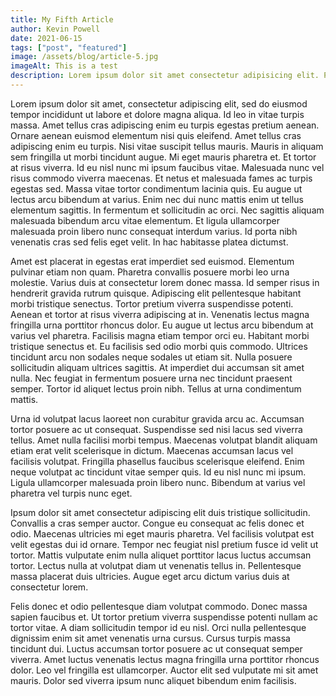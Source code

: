 ```yaml
---
title: My Fifth Article
author: Kevin Powell
date: 2021-06-15
tags: ["post", "featured"]
image: /assets/blog/article-5.jpg
imageAlt: This is a test
description: Lorem ipsum dolor sit amet consectetur adipisicing elit. Perferendis accusantium sit illo neque rem omnis quaerat, nam similique vitae delectus ad magni vel quo maxime, magnam placeat. Reprehenderit, distinctio aliquam?
---
```


Lorem ipsum dolor sit amet, consectetur adipiscing elit, sed do eiusmod tempor incididunt ut labore et dolore magna aliqua. Id leo in vitae turpis massa. Amet tellus cras adipiscing enim eu turpis egestas pretium aenean. Ornare aenean euismod elementum nisi quis eleifend. Amet tellus cras adipiscing enim eu turpis. Nisi vitae suscipit tellus mauris. Mauris in aliquam sem fringilla ut morbi tincidunt augue. Mi eget mauris pharetra et. Et tortor at risus viverra. Id eu nisl nunc mi ipsum faucibus vitae. Malesuada nunc vel risus commodo viverra maecenas. Et netus et malesuada fames ac turpis egestas sed. Massa vitae tortor condimentum lacinia quis. Eu augue ut lectus arcu bibendum at varius. Enim nec dui nunc mattis enim ut tellus elementum sagittis. In fermentum et sollicitudin ac orci. Nec sagittis aliquam malesuada bibendum arcu vitae elementum. Et ligula ullamcorper malesuada proin libero nunc consequat interdum varius. Id porta nibh venenatis cras sed felis eget velit. In hac habitasse platea dictumst.

Amet est placerat in egestas erat imperdiet sed euismod. Elementum pulvinar etiam non quam. Pharetra convallis posuere morbi leo urna molestie. Varius duis at consectetur lorem donec massa. Id semper risus in hendrerit gravida rutrum quisque. Adipiscing elit pellentesque habitant morbi tristique senectus. Tortor pretium viverra suspendisse potenti. Aenean et tortor at risus viverra adipiscing at in. Venenatis lectus magna fringilla urna porttitor rhoncus dolor. Eu augue ut lectus arcu bibendum at varius vel pharetra. Facilisis magna etiam tempor orci eu. Habitant morbi tristique senectus et. Eu facilisis sed odio morbi quis commodo. Ultrices tincidunt arcu non sodales neque sodales ut etiam sit. Nulla posuere sollicitudin aliquam ultrices sagittis. At imperdiet dui accumsan sit amet nulla. Nec feugiat in fermentum posuere urna nec tincidunt praesent semper. Tortor id aliquet lectus proin nibh. Tellus at urna condimentum mattis.

Urna id volutpat lacus laoreet non curabitur gravida arcu ac. Accumsan tortor posuere ac ut consequat. Suspendisse sed nisi lacus sed viverra tellus. Amet nulla facilisi morbi tempus. Maecenas volutpat blandit aliquam etiam erat velit scelerisque in dictum. Maecenas accumsan lacus vel facilisis volutpat. Fringilla phasellus faucibus scelerisque eleifend. Enim neque volutpat ac tincidunt vitae semper quis. Id eu nisl nunc mi ipsum. Ligula ullamcorper malesuada proin libero nunc. Bibendum at varius vel pharetra vel turpis nunc eget.

Ipsum dolor sit amet consectetur adipiscing elit duis tristique sollicitudin. Convallis a cras semper auctor. Congue eu consequat ac felis donec et odio. Maecenas ultricies mi eget mauris pharetra. Vel facilisis volutpat est velit egestas dui id ornare. Tempor nec feugiat nisl pretium fusce id velit ut tortor. Mattis vulputate enim nulla aliquet porttitor lacus luctus accumsan tortor. Lectus nulla at volutpat diam ut venenatis tellus in. Pellentesque massa placerat duis ultricies. Augue eget arcu dictum varius duis at consectetur lorem.

Felis donec et odio pellentesque diam volutpat commodo. Donec massa sapien faucibus et. Ut tortor pretium viverra suspendisse potenti nullam ac tortor vitae. A diam sollicitudin tempor id eu nisl. Orci nulla pellentesque dignissim enim sit amet venenatis urna cursus. Cursus turpis massa tincidunt dui. Luctus accumsan tortor posuere ac ut consequat semper viverra. Amet luctus venenatis lectus magna fringilla urna porttitor rhoncus dolor. Leo vel fringilla est ullamcorper. Auctor elit sed vulputate mi sit amet mauris. Dolor sed viverra ipsum nunc aliquet bibendum enim facilisis.